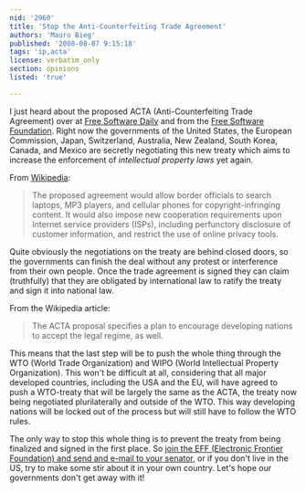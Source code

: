 ```yaml
---
nid: '2960'
title: 'Stop the Anti-Counterfeiting Trade Agreement'
authors: 'Mauro Bieg'
published: '2008-08-07 9:15:18'
tags: 'ip,acta'
license: verbatim_only
section: opinions
listed: 'true'

---
```

I just heard about the proposed ACTA (Anti-Counterfeiting Trade Agreement) over at [Free Software Daily](http://www.fsdaily.com/Legal/Why_We_Must_React_to_ACTA) and from the [Free Software Foundation](http://www.fsf.org/campaigns/acta). Right now the governments of the United States, the European Commission, Japan, Switzerland, Australia, New Zealand, South Korea, Canada, and Mexico are secretly negotiating this new treaty which aims to increase the enforcement of _intellectual property laws_ yet again.

<!--break-->

From [Wikipedia](http://en.wikipedia.org/wiki/Anti-Counterfeiting_Trade_Agreement):

>The proposed agreement would allow border officials to search laptops, MP3 players, and cellular phones for copyright-infringing content. It would also impose new cooperation requirements upon Internet service providers (ISPs), including perfunctory disclosure of customer information, and restrict the use of online privacy tools. 

Quite obviously the negotiations on the treaty are behind closed doors, so the governments can finish the deal without any protest or interference from their own people. Once the trade agreement is signed they can claim (truthfully) that they are obligated by international law to ratify the treaty and sign it into national law.
 
From the Wikipedia article:

>The ACTA proposal specifies a plan to encourage developing nations to accept the legal regime, as well.

This means that the last step will be to push the whole thing through the WTO (World Trade Organization) and WIPO (World Intellectual Property Organization). This won't be difficult at all, considering that all major developed countries, including the USA and the EU, will have agreed to push a WTO-treaty that will be largely the same as the ACTA, the treaty now being negotiated plurilaterally and outside of the WTO. This way developing nations will be locked out of the process but will still have to follow the WTO rules.

The only way to stop this whole thing is to prevent the treaty from being finalized and signed in the first place.
So [join the EFF (Electronic Frontier Foundation) and send and e-mail to your senator](http://action.eff.org/site/Advocacy?id=383), or if you don't live in the US, try to make some stir about it in your own country. Let's hope our governments don't get away with it!